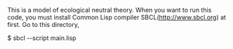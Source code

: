 This is a model of ecological neutral theory.
When you want to run this code, you must install Common Lisp compiler SBCL(http://www.sbcl.org) at first.
Go to this directory,

$ sbcl --script main.lisp
